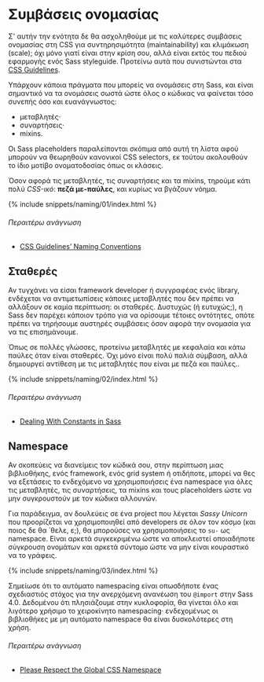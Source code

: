 
# Συμβάσεις ονομασίας

Σ' αυτήν την ενότητα δε θα ασχοληθούμε με τις καλύτερες συμβάσεις ονομασίας στη CSS για συντηρησιμότητα (maintainability) και κλιμάκωση (scale); όχι μόνο γιατί είναι στην κρίση σου, αλλά είναι εκτός του πεδιού εφαρμογής ενός Sass styleguide. Προτείνω αυτά που συνιστώνται στα [CSS Guidelines](http://cssguidelin.es/#naming-conventions).

Υπάρχουν κάποια πράγματα που μπορείς να ονομάσεις στη Sass, και είναι σημαντικό να τα ονομάσεις σωστά ώστε όλος ο κώδικας να φαίνεται τόσο συνεπής όσο και ευανάγνωστος:

* μεταβλητές·
* συναρτήσεις·
* mixins.

Οι Sass placeholders παραλείπονται σκόπιμα από αυτή τη λίστα αφού μπορούν να θεωρηθούν κανονικοί CSS selectors, εκ τούτου ακολουθούν το ίδιο μοτίβο ονοματοδοσίας όπως οι κλάσεις.

Όσον αφορά τις μεταβλητές, τις συναρτήσεις και τα mixins, τηρούμε κάτι πολύ *CSS-ικό*: **πεζά με-παύλες**, και κυρίως να βγάζουν νόημα.

{% include snippets/naming/01/index.html %}

###### Περαιτέρω ανάγνωση

* [CSS Guidelines’ Naming Conventions](http://cssguidelin.es/#naming-conventions)

## Σταθερές

Αν τυγχάνει να είσαι framework developer ή συγγραφέας ενός library, ενδέχεται να αντιμετωπίσεις κάποιες μεταβλητές που δεν πρέπει να αλλάξουν σε καμία περίπτωση: οι σταθερές. Δυστυχώς (ή ευτυχώς;), η Sass δεν παρέχει κάποιον τρόπο για να ορίσουμε τέτοιες οντότητες, οπότε πρέπει να τηρήσουμε αυστηρές συμβάσεις όσον αφορά την ονομασία για να τις επισημάνουμε.

Όπως σε πολλές γλώσσες, προτείνω μεταβλητές με κεφαλαία και κάτω παύλες όταν είναι σταθερές. Όχι μόνο είναι πολύ παλιά σύμβαση, αλλά δημιουργεί αντίθεση με τις μεταβλητές που είναι με πεζά και παύλες..

{% include snippets/naming/02/index.html %}

###### Περαιτέρω ανάγνωση

* [Dealing With Constants in Sass](http://www.sitepoint.com/dealing-constants-sass/)

## Namespace

Αν σκοπεύεις να διανείμεις τον κώδικά σου, στην περίπτωση μιας βιβλιοθήκης, ενός framework, ενός grid system ή οτιδήποτε, μπορεί να θες να εξετάσεις το ενδεχόμενο να χρησιμοποιήσεις ένα namespace για όλες τις μεταβλητές, τις συναρτήσεις, τα mixins και τους placeholders ώστε να μην συγκρουστούν με τον κώδικα αλλουνών.

Για παράδειγμα, αν δουλεύεις σε ένα project που λέγεται *Sassy Unicorn* που προορίζεται να χρησιμοποιηθεί από developers σε όλον τον κόσμο (και ποιος δε θα ΄θελε, ε;), θα μπορούσες να χρησιμοποιήσεις το `su-` ως namespace. Είναι αρκετά συγκεκριμένω ώστε να αποκλειστεί οποιαδήποτε σύγκρουση ονομάτων και αρκετά σύντομο ώστε να μην είναι κουραστικό να το γράφεις.

{% include snippets/naming/03/index.html %}

<div class="note">
  <p>Σημείωσε ότι το αυτόματο namespacing είναι οπωσδήποτε ένας σχεδιαστιός στόχος για την ανερχόμενη ανανέωση του <code>@import</code> στην Sass 4.0. Δεδομένου ότι πλησιάζουμε στην κυκλοφορία, θα γίνεται όλο και λιγότερο χρήσιμο το χειροκίνητο namespacing· ενδεχομένως οι βιβλιοθήκες με μη αυτόματο namespace θα είναι δυσκολότερες στη χρήση.</p>
</div>

###### Περαιτέρω ανάγνωση

* [Please Respect the Global CSS Namespace](http://blog.kaelig.fr/post/44554267597/please-respect-the-global-css-namespace)